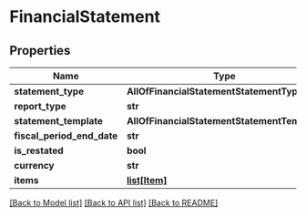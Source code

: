 # FinancialStatement

## Properties
Name | Type | Description | Notes
------------ | ------------- | ------------- | -------------
**statement_type** | **AllOfFinancialStatementStatementType** |  | [optional] 
**report_type** | **str** |  | [optional] 
**statement_template** | **AllOfFinancialStatementStatementTemplate** |  | [optional] 
**fiscal_period_end_date** | **str** |  | [optional] 
**is_restated** | **bool** |  | [optional] 
**currency** | **str** |  | [optional] 
**items** | [**list[Item]**](Item.md) |  | [optional] 

[[Back to Model list]](../README.md#documentation-for-models) [[Back to API list]](../README.md#documentation-for-api-endpoints) [[Back to README]](../README.md)

